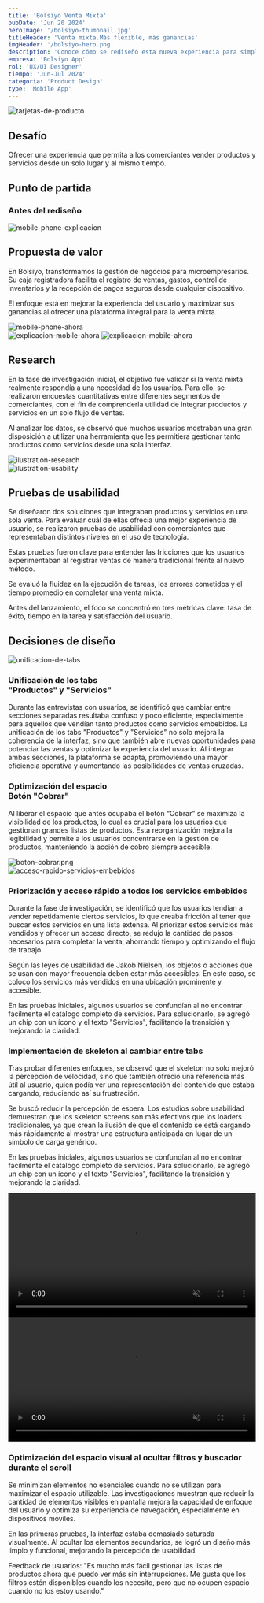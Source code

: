 ```yaml
---
title: 'Bolsiyo Venta Mixta'
pubDate: 'Jun 20 2024'
heroImage: '/bolsiyo-thumbnail.jpg'
titleHeader: 'Venta mixta.Más flexible, más ganancias'
imgHeader: '/bolsiyo-hero.png'
description: 'Conoce cómo se rediseñó esta nueva experiencia para simplificar la gestión de ventas, mejorar la interacción del usuario y potenciar los resultados de los comerciantes.'
empresa: 'Bolsiyo App'
rol: 'UX/UI Designer'
tiempo: 'Jun-Jul 2024'
categoria: 'Product Design'
type: 'Mobile App'
---
```


<div class="col-2-section mb-40">
  <div class="image-content-l">
    <img class="size-302px" src="/tarjetas-de-productos.png" alt="tarjetas-de-producto">
  </div>
  <div class="text-content">
    <h2 class="text-6xl text-medium">
      Desafío
    </h2> 
    <p class="text-lg text-regular">
      Ofrecer una experiencia que permita a los comerciantes vender productos y servicios desde un solo lugar y al mismo tiempo.
    </p>
  </div>
</div>

  ## Punto de partida 
  ### Antes del rediseño
  <div class="image-content-b">
    <img class="size-576px" src="/mobile-phone-explicacion.png" alt="mobile-phone-explicacion">
  </div>

  ## Propuesta de valor
  En Bolsiyo, transformamos la gestión de negocios para microempresarios. Su caja registradora facilita el registro de ventas, gastos, control de inventarios y la recepción de pagos seguros desde cualquier dispositivo.

  El enfoque está en mejorar la experiencia del usuario y maximizar sus ganancias al ofrecer una plataforma integral para la venta mixta.
  <div class="image-content-b-2">
    <img class="size-238px" src="/mobile-ahora.png" alt="mobile-phone-ahora">
  </div>
  <div class="image-content-b-3">
    <img class="mobile" src="/explicacion-mobile-ahora-mobile.png" alt="explicacion-mobile-ahora" style="max-width: 100%; height: auto;">
    <img class="desktop" src="/explicacion-mobile-ahora.png" alt="explicacion-mobile-ahora" style="max-width: 100%; height: auto;">
  </div>

  <div class="col-2-section mt-72 content-50">
  <div class="text-content">
    <h2 class="text-6xl text-medium">
      Research
    </h2> 
    <p class="text-lg text-regular">
      En la fase de investigación inicial, el objetivo fue validar si la venta mixta realmente respondía a una necesidad de los usuarios. Para ello, se realizaron encuestas cuantitativas entre diferentes segmentos de comerciantes, con el fin de comprenderla utilidad de integrar productos y servicios en un solo flujo de ventas.
    </p>
    <p class="text-lg text-regular">
      Al analizar los datos, se observó que muchos usuarios mostraban una gran disposición a utilizar una herramienta que les permitiera gestionar tanto productos como servicios desde una sola interfaz.
    </p>
  </div>
  <div class="image-content-l">
    <img class="size-302px" src="/ilustration-research.png" alt="ilustration-research">
  </div>
</div>

  <div class="col-2-section mt-72 content-50">
  <div class="image-content-l">
    <img class="size-302px" src="/ilustration-usability.png" alt="ilustration-usability">
  </div>
  <div class="text-content">
    <h2 class="text-6xl text-medium">
      Pruebas de usabilidad
    </h2> 
    <p class="text-lg text-regular">
      Se diseñaron dos soluciones que integraban productos y servicios en una sola venta. Para evaluar cuál de ellas ofrecía una mejor experiencia de usuario, se realizaron pruebas de usabilidad con comerciantes que representaban distintos niveles en el uso de tecnología. 
    </p>
    <p class="text-lg text-regular">
      Estas pruebas fueron clave para entender las fricciones que los usuarios experimentaban al registrar ventas de manera tradicional frente al nuevo método.
    </p>
    <p class="text-lg text-regular">
      Se evaluó la fluidez en la ejecución de tareas, los errores cometidos y el tiempo promedio en completar una venta mixta.
    </p>
    <p class="text-lg text-regular">
      Antes del lanzamiento, el foco se concentró en tres métricas clave: tasa de éxito, tiempo en la tarea y satisfacción del usuario.
    </p>
  </div>
</div>
  <h2 class="text-6xl text-medium text-center mt-72">
     Decisiones de diseño
  </h2>
  <div class="col-2-section mt-24 content-50 xs-reverse">
    <div class="image-content-l">
      <img class="size-326px" src="/unificacion-de-tabs.png" alt="unificacion-de-tabs">
    </div>
  <div class="text-content">
    <h3 class="text-3xl text-medium">
      Unificación de los tabs <br class="hide-xs">
      "Productos" y "Servicios"
    </h3>
    <p class="text-lg text-regular">
     Durante las entrevistas con usuarios, se identificó que cambiar entre secciones separadas resultaba confuso y poco eficiente, especialmente para aquellos que vendían tanto productos como servicios embebidos. La unificación de los tabs "Productos" y "Servicios" no solo mejora la coherencia de la interfaz, sino que también abre nuevas oportunidades para potenciar las ventas y optimizar la experiencia del usuario. Al integrar ambas secciones, la plataforma se adapta, promoviendo una mayor eficiencia operativa y aumentando las posibilidades de ventas cruzadas.
    </p>
  </div>
</div>
  <div class="col-2-section mt-56 content-50">
  <div class="text-content">
    <h3 class="text-3xl text-medium">
      Optimización del espacio
      <br class="hide-xs">
      Botón "Cobrar"
    </h3>
    <p class="text-lg text-regular">
     Al liberar el espacio que antes ocupaba el botón “Cobrar” se maximiza la visibilidad de los productos, lo cual es crucial para los usuarios que gestionan grandes listas de productos. Esta reorganización mejora la legibilidad y permite a los usuarios concentrarse en la gestión de productos, manteniendo la acción de cobro siempre accesible.
    </p>
  </div>
   <div class="image-content-l">
      <img class="size-326px" src="/boton-cobrar.png" alt="boton-cobrar.png">
    </div>
</div>
  <div class="col-2-section mt-56 content-50 xs-reverse">
    <div class="image-content-l">
      <img class="size-326px" src="/acceso-rapido-servicios-embebidos.png" alt="acceso-rapido-servicios-embebidos">
    </div>
  <div class="text-content ">
    <h3 class="text-3xl text-medium">
      Priorización y acceso 
      rápido a todos los 
      servicios embebidos
    </h3>
    <p class="text-lg text-regular">
     Durante la fase de investigación, se identificó que los usuarios tendían a vender repetidamente ciertos servicios, lo que creaba fricción al tener que buscar estos servicios en una lista extensa. Al priorizar estos servicios más vendidos y ofrecer un acceso directo, se redujo la cantidad de pasos necesarios para completar la venta, ahorrando tiempo y optimizando el flujo de trabajo.
    </p>
    <p class="text-lg text-regular">
     Según las leyes de usabilidad de Jakob Nielsen, los objetos o acciones que se usan con mayor frecuencia deben estar más accesibles. En este caso, se coloco los servicios más vendidos en una ubicación prominente y accesible.
    </p>
    <p class="text-lg text-regular">
     En las pruebas iniciales, algunos usuarios se confundían al no encontrar fácilmente el catálogo completo de servicios. Para solucionarlo, se agregó un chip con un ícono y el texto "Servicios", facilitando la transición y mejorando la claridad.
    </p>
  </div>
</div>
  <div class="col-2-section mt-56 content-50">
  <div class="text-content">
    <h3 class="text-3xl text-medium">
      Implementación de 
      skeleton al cambiar 
      entre tabs
    </h3>
    <p class="text-lg text-regular">
     Tras probar diferentes enfoques, se observó que el skeleton no solo mejoró la percepción de velocidad, sino que también ofreció una referencia más útil al usuario, quien podía ver una representación del contenido que estaba cargando, reduciendo así su frustración.
    </p>
    <p class="text-lg text-regular">
     Se buscó reducir la percepción de espera. Los estudios sobre usabilidad demuestran que los skeleton screens son más efectivos que los loaders tradicionales, ya que crean la ilusión de que el contenido se está cargando más rápidamente al mostrar una estructura anticipada en lugar de un símbolo de carga genérico.
    </p>
    <p class="text-lg text-regular">
     En las pruebas iniciales, algunos usuarios se confundían al no encontrar fácilmente el catálogo completo de servicios. Para solucionarlo, se agregó un chip con un ícono y el texto "Servicios", facilitando la transición y mejorando la claridad.
    </p>
  </div>
     <div class="video-container-bolsiyo">
      <video src="/videos/bolsiyo-Skeleton.mp4" loop autoplay muted playsinline style="width: 100%;"></video>
    </div>
</div>
  <div class="col-2-section mt-56 content-50 xs-reverse">
    <div class="video-container-bolsiyo">
      <video src="/videos/bolsiyo-flujo-espacio-completo.mp4" loop autoplay muted playsinline style="width: 100%;"></video>
    </div>
  <div class="text-content">
    <h3 class="text-3xl text-medium">
      Optimización del espacio 
      visual al ocultar filtros y 
      buscador durante el scroll
    </h3>
    <p class="text-lg text-regular">
     Se minimizan elementos no esenciales cuando no se utilizan para maximizar el espacio utilizable. Las investigaciones muestran que reducir la cantidad de elementos visibles en pantalla mejora la capacidad de enfoque del usuario y optimiza su experiencia de navegación, especialmente en dispositivos móviles.
    </p>
    <p class="text-lg text-regular">
     En las primeras pruebas, la interfaz estaba demasiado saturada visualmente. Al ocultar los elementos secundarios, se logró un diseño más limpio y funcional, mejorando la percepción de usabilidad.
    </p>
    <p class="text-lg text-regular">
     Feedback de usuarios: "Es mucho más fácil gestionar las listas de productos ahora que puedo ver más sin interrupciones. Me gusta que los filtros estén disponibles cuando los necesito, pero que no ocupen espacio cuando no los estoy usando."
    </p>
  </div>
</div>

